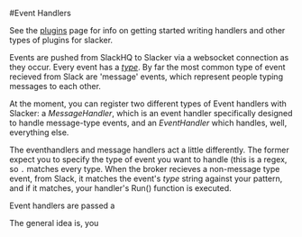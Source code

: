 #Event Handlers

See the [plugins](plugins.md) page for info on getting started writing handlers
and other types of plugins for slacker. 

Events are pushed from SlackHQ to Slacker via a websocket connection as they
occur. Every event has a [*type*](https://api.slack.com/events). By far the
most common type of event recieved from Slack are 'message' events, which
represent people typing messages to each other.

At the moment, you can register two different types of Event handlers with
Slacker: a *MessageHandler*, which is an event handler specifically designed to
handle message-type events, and an *EventHandler* which handles, well,
everything else. 

The eventhandlers and message handlers act a little differently. The former
expect you to specify the type of event you want to handle (this is a regex, so
`.` matches every type. When the broker recieves a non-message type event, from
Slack, it matches the event's *type* string against your pattern, and if it
matches, your handler's Run() function is executed.  

Event handlers are passed a

The general idea is, you
